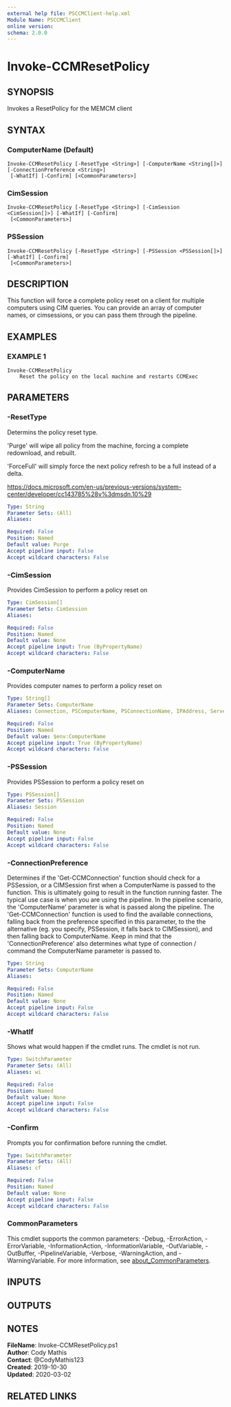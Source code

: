 ```yaml
---
external help file: PSCCMClient-help.xml
Module Name: PSCCMClient
online version:
schema: 2.0.0
---
```


# Invoke-CCMResetPolicy

## SYNOPSIS
Invokes a ResetPolicy for the MEMCM client

## SYNTAX

### ComputerName (Default)
```
Invoke-CCMResetPolicy [-ResetType <String>] [-ComputerName <String[]>] [-ConnectionPreference <String>]
 [-WhatIf] [-Confirm] [<CommonParameters>]
```

### CimSession
```
Invoke-CCMResetPolicy [-ResetType <String>] [-CimSession <CimSession[]>] [-WhatIf] [-Confirm]
 [<CommonParameters>]
```

### PSSession
```
Invoke-CCMResetPolicy [-ResetType <String>] [-PSSession <PSSession[]>] [-WhatIf] [-Confirm]
 [<CommonParameters>]
```

## DESCRIPTION
This function will force a complete policy reset on a client for multiple computers using CIM queries.
You can provide an array of computer names, or cimsessions, or you can pass them through the pipeline.

## EXAMPLES

### EXAMPLE 1
```
Invoke-CCMResetPolicy
    Reset the policy on the local machine and restarts CCMExec
```

## PARAMETERS

### -ResetType
Determins the policy reset type.

'Purge' will wipe all policy from the machine, forcing a complete redownload, and rebuilt.

'ForceFull' will simply force the next policy refresh to be a full instead of a delta.

https://docs.microsoft.com/en-us/previous-versions/system-center/developer/cc143785%28v%3dmsdn.10%29

```yaml
Type: String
Parameter Sets: (All)
Aliases:

Required: False
Position: Named
Default value: Purge
Accept pipeline input: False
Accept wildcard characters: False
```

### -CimSession
Provides CimSession to perform a policy reset on

```yaml
Type: CimSession[]
Parameter Sets: CimSession
Aliases:

Required: False
Position: Named
Default value: None
Accept pipeline input: True (ByPropertyName)
Accept wildcard characters: False
```

### -ComputerName
Provides computer names to perform a policy reset on

```yaml
Type: String[]
Parameter Sets: ComputerName
Aliases: Connection, PSComputerName, PSConnectionName, IPAddress, ServerName, HostName, DNSHostName

Required: False
Position: Named
Default value: $env:ComputerName
Accept pipeline input: True (ByPropertyName)
Accept wildcard characters: False
```

### -PSSession
Provides PSSession to perform a policy reset on

```yaml
Type: PSSession[]
Parameter Sets: PSSession
Aliases: Session

Required: False
Position: Named
Default value: None
Accept pipeline input: False
Accept wildcard characters: False
```

### -ConnectionPreference
Determines if the 'Get-CCMConnection' function should check for a PSSession, or a CIMSession first when a ComputerName
is passed to the function.
This is ultimately going to result in the function running faster.
The typical use case is
when you are using the pipeline.
In the pipeline scenario, the 'ComputerName' parameter is what is passed along the
pipeline.
The 'Get-CCMConnection' function is used to find the available connections, falling back from the preference
specified in this parameter, to the the alternative (eg.
you specify, PSSession, it falls back to CIMSession), and then
falling back to ComputerName.
Keep in mind that the 'ConnectionPreference' also determines what type of connection / command
the ComputerName parameter is passed to.

```yaml
Type: String
Parameter Sets: ComputerName
Aliases:

Required: False
Position: Named
Default value: None
Accept pipeline input: False
Accept wildcard characters: False
```

### -WhatIf
Shows what would happen if the cmdlet runs.
The cmdlet is not run.

```yaml
Type: SwitchParameter
Parameter Sets: (All)
Aliases: wi

Required: False
Position: Named
Default value: None
Accept pipeline input: False
Accept wildcard characters: False
```

### -Confirm
Prompts you for confirmation before running the cmdlet.

```yaml
Type: SwitchParameter
Parameter Sets: (All)
Aliases: cf

Required: False
Position: Named
Default value: None
Accept pipeline input: False
Accept wildcard characters: False
```

### CommonParameters
This cmdlet supports the common parameters: -Debug, -ErrorAction, -ErrorVariable, -InformationAction, -InformationVariable, -OutVariable, -OutBuffer, -PipelineVariable, -Verbose, -WarningAction, and -WarningVariable. For more information, see [about_CommonParameters](http://go.microsoft.com/fwlink/?LinkID=113216).

## INPUTS

## OUTPUTS

## NOTES

**FileName**:    Invoke-CCMResetPolicy.ps1  
**Author**:      Cody Mathis  
**Contact**:     @CodyMathis123  
**Created**:     2019-10-30  
**Updated**:     2020-03-02  

## RELATED LINKS
